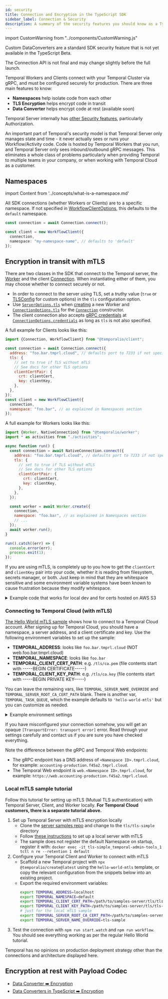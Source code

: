 ```yaml
---
id: security
title: Connection and Encryption in the TypeScript SDK
sidebar_label: Connection & Security
description: A summary of the security features you should know as a TypeScript SDK user.
---
```


import CustomWarning from "../components/CustomWarning.js"

<CustomWarning>

Custom DataConverters are a standard SDK security feature that is not yet available in the TypeScript Beta.

The Connection API is not final and may change slightly before the full launch.

</CustomWarning>

Temporal Workers and Clients connect with your Temporal Cluster via gRPC, and must be configured securely for production.
There are three main features to know:

- **Namespaces** help isolate code from each other
- **TLS Encryption** helps encrypt code in transit
- **Data Converter** helps encrypt code at rest (available soon)

Temporal Server internally has [other Security features](/server/security), particularly Authorization.

An important part of Temporal's security model is that Temporal Server only manages state and time - it never actually sees or runs your Workflow/Activity code.
Code is hosted by Temporal Workers that you run, and Temporal Server only sees inbound/outbound gRPC messages.
This eliminates a whole class of problems particularly when providing Temporal to multiple teams in your company, or when working with Temporal Cloud as a customer.

## Namespaces

import Content from '../concepts/what-is-a-namespace.md'

<Content />

All SDK connections (whether Workers or Clients) are to a specific namespace.
If not specified in [WorkflowClientOptions](https://typescript.temporal.io/api/interfaces/client.WorkflowClientOptions), this defaults to the `default` namespace.

```ts
const connection = await Connection.connect();

const client = new WorkflowClient({
  connection,
  namespace: "my-namespace-name", // defaults to 'default'
});
```

## Encryption in transit with mTLS

There are two classes in the SDK that connect to the Temporal server, the [Worker](https://typescript.temporal.io/api/classes/worker.worker) and the client [Connection](https://typescript.temporal.io/api/classes/client.connection/).
When instantiating either of them, you may choose whether to connect securely or not.

- In order to connect to the server using TLS, set a _truthy_ value (`true` or [TLSConfig](https://typescript.temporal.io/api/interfaces/common.tlsconfig/) for custom options) in the `tls` configuration option.
- Use [`ServerOptions.tls`](https://typescript.temporal.io/api/interfaces/worker.serveroptions#tls) when [creating](https://typescript.temporal.io/api/classes/worker.worker/#create) a new Worker and
  [`ConnectionOptions.tls`](https://typescript.temporal.io/api/interfaces/client.connectionoptions#tls) for the [`Connection`](https://typescript.temporal.io/api/classes/client.connection) constructor.
- The client connection also accepts [gRPC credentials](https://grpc.github.io/grpc/node/grpc.credentials.html) at [`ConnectionOptions.credentials`](https://typescript.temporal.io/api/interfaces/client.connectionoptions#tls) as long as `tls` is not also specified.

A full example for Clients looks like this:

```js
import {Connection, WorkflowClient} from "@temporalio/client";

const connection = await Connection.connect({
  address: "foo.bar.tmprl.cloud", // defaults port to 7233 if not specified
  tls: {
    // set to true if TLS without mTLS
    // See docs for other TLS options
    clientCertPair: {
      crt: clientCert,
      key: clientKey,
    },
  },
});
const client = new WorkflowClient({
  connection,
  namespace: "foo.bar", // as explained in Namespaces section
});
```

A full example for Workers looks like this:

```js
import {Worker, NativeConnection} from "@temporalio/worker";
import * as activities from "./activities";

async function run() {
  const connection = await NativeConnection.connect({
    address: "foo.bar.tmprl.cloud", // defaults port to 7233 if not specified
    tls: {
      // set to true if TLS without mTLS
      // See docs for other TLS options
      clientCertPair: {
        crt: clientCert,
        key: clientKey,
      },
    },
  });

  const worker = await Worker.create({
    connection,
    namespace: "foo.bar", // as explained in Namespaces section
    // ...
  });
  await worker.run();
}

run().catch((err) => {
  console.error(err);
  process.exit(1);
});
```

If you are using mTLS, is completely up to you how to get the `clientCert` and `clientKey` pair into your code, whether it is reading from filesystem, secrets manager, or both.
Just keep in mind that they are whitespace sensitive and some environment variable systems have been known to cause frustration because they modify whitespace.

<details>
<summary>
  Example code that works for local dev and for certs hosted on AWS S3
</summary>

```ts
let serverRootCACertificate: Buffer | undefined;
let clientCertificate: Buffer | undefined;
let clientKey: Buffer | undefined;
if (certificateS3Bucket) {
  const s3 = new S3client({region: certificateS3BucketRegion});
  serverRootCACertificate = await s3.getObject({
    bucket: certificateS3Bucket,
    key: serverRootCACertificatePath,
  });
  clientCertificate = await s3.getObject({
    bucket: certificateS3Bucket,
    key: clientCertPath,
  });
  clientKey = await s3.getObject({
    bucket: certificateS3Bucket,
    key: clientKeyPath,
  });
} else {
  serverRootCACertificate = fs.readFileSync(serverRootCACertificatePath);
  clientCertificate = fs.readFileSync(clientCertPath);
  clientKey = fs.readFileSync(clientKeyPath);
}
```

_Thanks to our Design Partner [Mina Abadir](https://twitter.com/abadir_) for sharing this.\_

</details>

<span id="mtls-tutorial"></span>

### Connecting to Temporal Cloud (with mTLS)

[The Hello World mTLS sample](https://github.com/temporalio/samples-node/tree/main/hello-world-mtls/) shows how to connect to a Temporal Cloud account.
After signing up for Temporal Cloud, you should have a namespace, a server address, and a client certificate and key. Use the following environment variables to set up the sample:

- **TEMPORAL_ADDRESS**: looks like `foo.bar.tmprl.cloud` (NOT web.foo.bar.tmprl.cloud)
- **TEMPORAL_NAMESPACE**: looks like `foo.bar`
- **TEMPORAL_CLIENT_CERT_PATH**: e.g. `/tls/ca.pem` (file contents start with -----BEGIN CERTIFICATE-----)
- **TEMPORAL_CLIENT_KEY_PATH**: e.g. `/tls/ca.key` (file contents start with -----BEGIN PRIVATE KEY-----)

You can leave the remaining vars, like `TEMPORAL_SERVER_NAME_OVERRIDE` and `TEMPORAL_SERVER_ROOT_CA_CERT_PATH` blank.
There is another var, `TEMPORAL_TASK_QUEUE`, which the example defaults to `'hello-world-mtls'` but you can customize as needed.

<details>
<summary>Example environment settings</summary>

```ts
export function getEnv(): Env {
  return {
    address: "foo.bar.tmprl.cloud", // NOT web.foo.bar.tmprl.cloud
    namespace: "foo.bar", // as assigned
    clientCertPath: "foobar.pem", // in project root
    clientKeyPath: "foobar.key", // in project root
    taskQueue: process.env.TEMPORAL_TASK_QUEUE || "hello-world-mtls", // just to ensure task queue is same on client and worker, totally optional
    // // not usually needed
    // serverNameOverride: process.env.TEMPORAL_SERVER_NAME_OVERRIDE,
    // serverRootCACertificatePath: process.env.TEMPORAL_SERVER_ROOT_CA_CERT_PATH,
  };
}
```

</details>

If you have misconfigured your connection somehow, you will get an opaque `[TransportError: transport error]` error. Read through your settings carefully and contact us if you are sure you have checked everything.

Note the difference between the gRPC and Temporal Web endpoints:

- The gRPC endpoint has a DNS address of `<Namespace ID>.tmprl.cloud`, for example: `accounting-production.f45a2.tmprl.cloud`.
- The Temporal Web endpoint is `web.<Namespace ID>.tmprl.cloud`, for example: `https://web.accounting-production.f45a2.tmprl.cloud`.

### Local mTLS sample tutorial

Follow this tutorial for setting up mTLS (Mutual TLS authentication) with Temporal Server, Client, and Worker locally.
**For Temporal Cloud customers, there is a separate tutorial above.**

1. Set up Temporal Server with mTLS encryption locally
   - Clone the [server samples repo](https://github.com/temporalio/samples-server/) and change to the `tls/tls-simple` directory
   - Follow [these instructions](https://github.com/temporalio/samples-server/tree/master/tls/tls-simple#readme) to set up a local server with mTLS
   - The sample does not register the default Namespace on startup, register it with: `docker exec -it tls-simple_temporal-admin-tools_1 tctl n re --retention 1 default`
1. Configure your Temporal Client and Worker to connect with mTLS
   - Scaffold a new Temporal project with `npx @temporalio/create@latest` using the `hello-world-mtls` template, or copy the relevant configuration from the snippets below into an existing project.
   - Export the required environment variables:
     ```bash
     export TEMPORAL_ADDRESS=localhost
     export TEMPORAL_NAMESPACE=default
     export TEMPORAL_CLIENT_CERT_PATH=/path/to/samples-server/tls/tls-simple/certs/client.pem
     export TEMPORAL_CLIENT_KEY_PATH=/path/to/samples-server/tls/tls-simple/certs/client.key
     # just for the local mTLS sample
     export TEMPORAL_SERVER_ROOT_CA_CERT_PATH=/path/to/samples-server/tls/tls-simple/certs/ca.cert
     export TEMPORAL_SERVER_NAME_OVERRIDE=tls-sample
     ```
1. Test the connection with `npm run start.watch` and `npm run workflow`.
   You should see everything working as per the regular Hello World tutorial.

Temporal has no opinions on production deployment strategy other than the connections and architecture displayed here.

## Encryption at rest with Payload Codec

- [Data Converter ➡️ Encryption](/concepts/what-is-a-data-converter#encryption)
- [Data Converters in TypeScript ➡️ Encryption](/typescript/data-converters#encryption)
